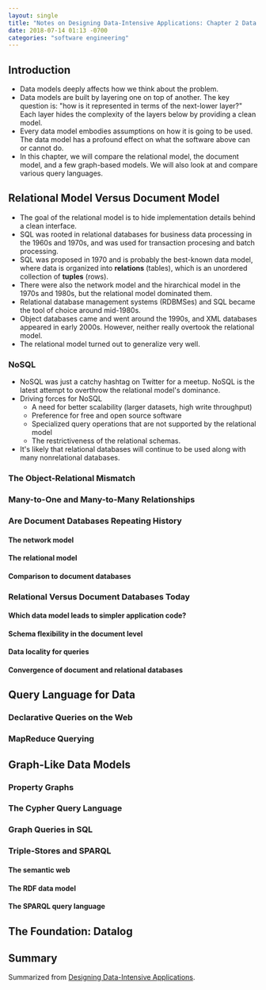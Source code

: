 ```yaml
---
layout: single
title: "Notes on Designing Data-Intensive Applications: Chapter 2 Data Model and Query Languages"
date: 2018-07-14 01:13 -0700
categories: "software engineering"
---
```


## Introduction
- Data models deeply affects how we think about the problem.
- Data models are built by layering one on top of another. The key question is: "how is it represented in terms of the next-lower layer?" Each layer hides the complexity of the layers below by providing a clean model.
- Every data model embodies assumptions on how it is going to be used. The data model has a profound effect on what the software above can or cannot do.
- In this chapter, we will compare the relational model, the document model, and a few graph-based models. We will also look at and compare various query languages.

## Relational Model Versus Document Model
- The goal of the relational model is to hide implementation details behind a clean interface.
- SQL was rooted in relational databases for business data processing in the 1960s and 1970s, and was used for transaction procesing and batch processing.
- SQL was proposed in 1970 and is probably the best-known data model, where data is organized into **relations** (tables), which is an unordered collection of **tuples** (rows).
- There were also the network model and the hirarchical model in the 1970s and 1980s, but the relational model dominated them.
- Relational database management systems (RDBMSes) and SQL became the tool of choice around mid-1980s.
- Object databases came and went around the 1990s, and XML databases appeared in early 2000s. However, neither really overtook the relational model.
- The relational model turned out to generalize very well.

### NoSQL
- NoSQL was just a catchy hashtag on Twitter for a meetup. NoSQL is the latest attempt to overthrow the relational model's dominance.
- Driving forces for NoSQL
  - A need for better scalability (larger datasets, high write throughput)
  - Preference for free and open source software
  - Specialized query operations that are not supported by the relational model
  - The restrictiveness of the relational schemas.
- It's likely that relational databases will continue to be used along with many nonrelational databases.

### The Object-Relational Mismatch
### Many-to-One and Many-to-Many Relationships
### Are Document Databases Repeating History
#### The network model
#### The relational model
#### Comparison to document databases
### Relational Versus Document Databases Today
#### Which data model leads to simpler application code?
#### Schema flexibility in the document level
#### Data locality for queries
#### Convergence of document and relational databases
## Query Language for Data
### Declarative Queries on the Web
### MapReduce Querying
## Graph-Like Data Models
### Property Graphs
### The Cypher Query Language
### Graph Queries in SQL
### Triple-Stores and SPARQL
#### The semantic web
#### The RDF data model
#### The SPARQL query language
## The Foundation: Datalog
## Summary
Summarized from [Designing Data-Intensive Applications](https://dataintensive.net/).